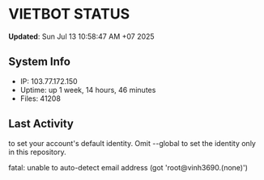 # VIETBOT STATUS
**Updated**: Sun Jul 13 10:58:47 AM +07 2025

## System Info
- IP: 103.77.172.150
- Uptime: up 1 week, 14 hours, 46 minutes
- Files: 41208

## Last Activity

to set your account's default identity.
Omit --global to set the identity only in this repository.

fatal: unable to auto-detect email address (got 'root@vinh3690.(none)')
